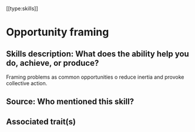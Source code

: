 [[type:skills]]

# Opportunity framing

## Skills description: What does the ability help you do, achieve, or produce?

Framing problems as common opportunities o reduce inertia and provoke collective action.

## Source: Who mentioned this skill?

## Associated trait(s)
  


## 
  


##